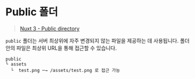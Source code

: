 # Public 폴더

> [Nuxt 3 - Public directory](https://v3.nuxtjs.org/guide/directory-structure/public)

`public` 폴더는 서버 최상위에 자주 변경되지 않는 파일을 제공하는 데 사용됩니다. 폴더 안의 파일은 최상위 URL을 통해 접근할 수 있습니다.

```
public
└ assets
  └  test.png ─→ /assets/test.png 로 접근 가능
```
